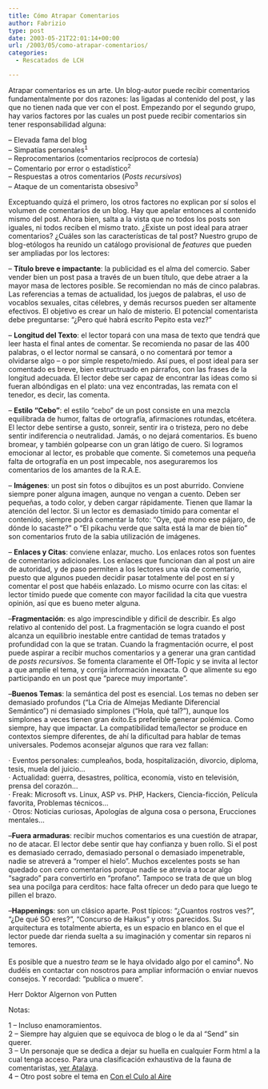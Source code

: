 ```yaml
---
title: Cómo Atrapar Comentarios
author: Fabrizio
type: post
date: 2003-05-21T22:01:14+00:00
url: /2003/05/como-atrapar-comentarios/
categories:
  - Rescatados de LCH

---
```

Atrapar comentarios es un arte. Un blog-autor puede recibir comentarios fundamentalmente por dos razones: las ligadas al contenido del post, y las que no tienen nada que ver con el post. Empezando por el segundo grupo, hay varios factores por las cuales un post puede recibir comentarios sin tener responsabilidad alguna:

&#8211; Elevada fama del blog  
&#8211; Simpatías personales<sup style="font-family: Arial, Helvetica, sans-serif;">1</sup>  
&#8211; Reprocomentarios (comentarios recíprocos de cortesía)  
&#8211; Comentario por error o estadístico<sup style="font-family: Arial, Helvetica, sans-serif;">2</sup>  
&#8211; Respuestas a otros comentarios (_Posts recursivos_)  
&#8211; Ataque de un comentarista obsesivo<sup style="font-family: Arial, Helvetica, sans-serif;">3</sup>

Exceptuando quizá el primero, los otros factores no explican por sí solos el volumen de comentarios de un blog. Hay que apelar entonces al contenido mismo del post. Ahora bien, salta a la vista que no todos los posts son iguales, ni todos reciben el mismo trato. ¿Existe un post ideal para atraer comentarios? ¿Cuáles son las características de tal post? Nuestro grupo de blog-etólogos ha reunido un catálogo provisional de _features_ que pueden ser ampliadas por los lectores:

&#8211; **Título breve e impactante**: la publicidad es el alma del comercio. Saber vender bien un post pasa a través de un buen título, que debe atraer a la mayor masa de lectores posible. Se recomiendan no más de cinco palabras. Las referencias a temas de actualidad, los juegos de palabras, el uso de vocablos sexuales, citas célebres, y demás recursos pueden ser altamente efectivos. El objetivo es crear un halo de misterio. El potencial comentarista debe preguntarse: &#8220;¿Pero qué habrá escrito Pepito esta vez?&#8221;

&#8211; **Longitud del Texto**: el lector topará con una masa de texto que tendrá que leer hasta el final antes de comentar. Se recomienda no pasar de las 400 palabras, o el lector normal se cansará, o no comentará por temor a olvidarse algo &#8211; o por simple respeto/miedo. Así pues, el post ideal para ser comentado es breve, bien estructruado en párrafos, con las frases de la longitud adecuada. El lector debe ser capaz de encontrar las ideas como si fueran albóndigas en el plato: una vez encontradas, las remata con el tenedor, es decir, las comenta. 

&#8211; **Estilo &#8220;Cebo&#8221;**: el estilo &#8220;cebo&#8221; de un post consiste en una mezcla equilibrada de humor, faltas de ortografía, afirmaciones rotundas, etcétera. El lector debe sentirse a gusto, sonreir, sentir ira o tristeza, pero no debe sentir indiferencia o neutralidad. Jamás, o no dejará comentarios. Es bueno bromear, y también golpearse con un gran látigo de cuero. Si logramos emocionar al lector, es probable que comente. Si cometemos una pequeña falta de ortografía en un post impecable, nos aseguraremos los comentarios de los amantes de la R.A.E.

&#8211; **Imágenes**: un post sin fotos o dibujitos es un post aburrido. Conviene siempre poner alguna imagen, aunque no vengan a cuento. Deben ser pequeñas, a todo color, y deben cargar rápidamente. Tienen que llamar la atención del lector. Si un lector es demasiado tímido para comentar el contenido, siempre podrá comentar la foto: &#8220;Oye, qué mono ese pájaro, de dónde lo sacaste?&#8221; o &#8220;El pikachu verde que salta está la mar de bien tío&#8221; son comentarios fruto de la sabia utilización de imágenes.

&#8211; **Enlaces y Citas**: conviene enlazar, mucho. Los enlaces rotos son fuentes de comentarios adicionales. Los enlaces que funcionan dan al post un aire de autoridad, y de paso permiten a los lectores una vía de comentario, puesto que algunos pueden decidir pasar totalmente del post en sí y comentar el post que habéis enlazado. Lo mismo ocurre con las citas: el lector tímido puede que comente con mayor facilidad la cita que vuestra opinión, así que es bueno meter alguna.

&#8211;**Fragmentación**: es algo imprescindible y dificil de describir. Es algo relativo al contenido del post. La fragmentación se logra cuando el post alcanza un equilibrio inestable entre cantidad de temas tratados y profundidad con la que se tratan. Cuando la fragmentación ocurre, el post puede aspirar a recibir muchos comentarios y a generar una gran cantidad de _posts recursivos_. Se fomenta claramente el Off-Topic y se invita al lector a que amplie el tema, y corrija información inexacta. O que alimente su ego participando en un post que &#8220;parece muy importante&#8221;.

&#8211;**Buenos Temas**: la semántica del post es esencial. Los temas no deben ser demasiado profundos (&#8220;La Cria de Almejas Mediante Diferencial Semántico&#8221;) ni demasiado simplones (&#8220;Hola, qué tal?&#8221;), aunque los simplones a veces tienen gran éxito.Es preferible generar polémica. Como siempre, hay que impactar. La compatibilidad tema/lector se produce en contextos siempre diferentes, de ahí la dificultad para hablar de temas universales. Podemos aconsejar algunos que rara vez fallan:

· Eventos personales: cumpleaños, boda, hospitalización, divorcio, diploma, tesis, muela del juicio&#8230;  
· Actualidad: guerra, desastres, política, economía, visto en televisión, prensa del corazón&#8230;  
· Freak: Microsoft vs. Linux, ASP vs. PHP, Hackers, Ciencia-ficción, Película favorita, Problemas técnicos&#8230;  
· Otros: Noticias curiosas, Apologías de alguna cosa o persona, Erucciones mentales&#8230;

&#8211;**Fuera armaduras**: recibir muchos comentarios es una cuestión de atrapar, no de atacar. El lector debe sentir que hay confianza y buen rollo. Si el post es demasiado cerrado, demasiado personal o demasiado impenetrable, nadie se atreverá a &#8220;romper el hielo&#8221;. Muchos excelentes posts se han quedado con cero comentarios porque nadie se atrevía a tocar algo &#8220;sagrado&#8221; para convertirlo en &#8220;profano&#8221;. Tampoco se trata de que un blog sea una pocilga para cerditos: hace falta ofrecer un dedo para que luego te pillen el brazo.

&#8211;**Happenings**: son un clásico aparte. Post típicos: &#8220;¿Cuantos rostros ves?&#8221;, &#8220;¿De qué SO eres?&#8221;, &#8220;Concurso de Haikus&#8221; y otros parecidos. Su arquitectura es totalmente abierta, es un espacio en blanco en el que el lector puede dar rienda suelta a su imaginación y comentar sin reparos ni temores. 

Es posible que a nuestro _team_ se le haya olvidado algo por el camino<sup style="font-family: Arial, Helvetica, sans-serif;">4</sup>. No dudéis en contactar con nosotros para ampliar información o enviar nuevos consejos. Y recordad: &#8220;publica o muere&#8221;.

Herr Doktor Algernon von Putten

Notas:

1 &#8211; Incluso enamoramientos.  
2 &#8211; Siempre hay alguien que se equivoca de blog o le da al &#8220;Send&#8221; sin querer.  
3 &#8211; Un personaje que se dedica a dejar su huella en cualquier Form html a la cual tenga acceso. Para una clasificación exhaustiva de la fauna de comentaristas, [ver Atalaya][1].  
4 &#8211; Otro post sobre el tema en [Con el Culo al Aire][2]

 [1]: http://atalaya.blogalia.com/historias/5872
 [2]: http://cca.blogalia.com/historias/5841